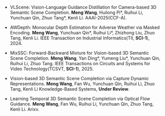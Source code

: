 
- VLScene: Vision-Language Guidance Distillation for Camera-based 3D Semantic Scene Completion. <strong>Meng Wang</strong>, Huilong Pi*, Ruihui Li, Yunchuan Qin, Zhuo Tang*, Kenli Li. AAAI-2025(CCF-A).

- AWDepth: Monocular Depth Estimation for Adverse Weather via Masked Encoding. <strong>Meng Wang</strong>, Yunchuan Qin*, Ruihui Li*, Zhizhong Liu, Zhuo Tang, Kenli Li. IEEE Transaction on Industrial Informatics(TII, <strong>SCI-1</strong>), 2024.

- MixSSC: Forward-Backward Mixture for Vision-based 3D Semantic Scene Completion. <strong>Meng Wang</strong>, Yan Ding*, Yumeng Liu*, Yunchuan Qin, Ruihui Li, Zhuo Tang. IEEE Transactions on Circuits and Systems for Video Technology(TCSVT, <strong>SCI-1</strong>), 2025.

- Vision-based 3D Semantic Scene Completion via Capture Dynamic Representations. <strong>Meng Wang</strong>, Fan Wu, Yunchuan Qin, Ruihui Li, Zhuo Tang, Kenli Li Knowledge-Based Systems, <strong>Under Review</strong>.

- Learning Temporal 3D Semantic Scene Completion via Optical Flow Guidance. <strong>Meng Wang</strong>, Fan Wu, Ruihui Li, Yunchuan Qin, Zhuo Tang, Kenli Li. Arixv.

<!-- - X. Yang, <strong>S. Li</strong>, A. Cao*, C. Wang*, Y. Liu, X. Bai, and Q. Niu (2024). Deep Transfer Learning for P-wave Arrival Identification and Automatic Seismic Source Location in Underground Mines. <strong>International Journal of Rock Mechanics and Mining Sciences</strong>. [[Paper]](https://doi.org/10.1016/j.ijrmms.2024.105888)

- <strong>S. Li</strong>, X. Yang*, A. Cao*, C. Wang, Y. Liu, Y. Liu, and Q. Niu (2024). SeisT: A Foundational Deep-Learning Model for Earthquake Monitoring Tasks. <strong>IEEE Transactions on Geoscience and Remote Sensing</strong>. [[Paper]](https://doi.org/10.1109/TGRS.2024.3371503) [[Code]](https://github.com/senli1073/SeisT)

- A. Cao, X. Yang, C. Wang*, <strong>S. Li</strong>, Y. Liu, L. Dou, and Q. Niu (2023). High-Precision Phase Picking and Automatic Source Locating Method for Seismicity in Mines Based on Deep Transfer Learning. <strong>Journal of China Coal Society</strong>. [[Paper]](https://doi.org/10.13225/j.cnki.jccs.2023.0095)

- A. Cao, Y. Liu, X. Yang*, <strong>S. Li</strong>, C. Wang, X. Bai, and Y. Liu (2022). Physical Index and Data Fusion-Driven Method for Coal Burst Prediction in Time Sequence. <strong>Journal of China Coal Society</strong>. [[Paper]](https://doi.org/10.13225/j.cnki.jccs.2022.0680)

- X. Yang, X. Yu, C. Zhang, <strong>S. Li</strong>, and Q. Niu (2021). MineGPS: Battery-Free Localization Base Station for Coal Mine Environment. <strong>IEEE Communications Letters</strong>. [[Paper]](https://doi.org/10.1109/LCOMM.2021.3081593) -->